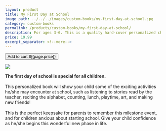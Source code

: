 ```yaml
---
layout: product
title: My First Day at School
image_path: ../../../images/custom-books/my-first-day-at-school.jpg
category: custom-books
permalink: /products/custom-books/my-first-day-at-school/
description: For ages 3-6. This is a quality hard-cover personalized children's book. Washable hard covers. Fully illustrated color pages. 36 pages.
price: 19.99
excerpt_separator: <!--more-->
---
```


<button class="bg-blue-500 hover:bg-blue-700 text-white font-bold my-2 py-2 px-4 rounded w-full snipcart-add-item" 
data-item-id="my-first-day-at-school" 
data-item-price="{{page.price}}"
data-item-url="https://www.karenix.com/shop"
data-item-description="For ages 3-6. This is a quality hard-cover personalized children's book. Washable hard covers. Fully illustrated color pages. 36 pages."
data-item-image="{{page.image_path}}"
data-item-name="My First Day at School"
data-item-custom1-name="Parent or Loved One"
data-item-custom10-name="Age (optional)"
data-item-custom11-name="First Name"
data-item-custom12-name="Last Name"
data-item-custom13-name="Middle Name (optional)"
data-item-custom14-name="Use Nickname (optional)"
data-item-custom15-name="Hometown"
data-item-custom16-name="Friends"
data-item-custom17-name="Dedication (with love from)"
data-item-custom18-name="Book From (Mom & Dad"
data-item-custom19-name="Date of Gift"
data-item-custom20-name="Gender"
data-item-custom20-options="Please select|Boy|Girl"
data-item-categories="books|children">
Add to cart ${{page.price}}
</button>

<!--more-->
<div class="flex flex-wrap">
  <div class="w-64 p-4 h-auto">
    <a data-fancybox="gallery" href="{{ page.image_path }}"><img src="{{ page.image_path }}"></a>
  </div>
  <div class="sm:flex-1">
    <p class="p-4 text-gray-700">
      <strong>
        The first day of school is special for all children.
      </strong>
      <br><br>
      This personalized book will show your child some of the exciting activities he/she may encounter at school, such
      as listening to stories read by the teacher, reciting the alphabet, counting, lunch, playtime, art, and making new
      friends!
      <br /> <br />
      This is the perfect keepsake for parents to remember this milestone event, and for children anxious about starting
      school. Give your child confidence as he/she begins this wonderful new phase in life.
    </p>
  </div>
</div>

